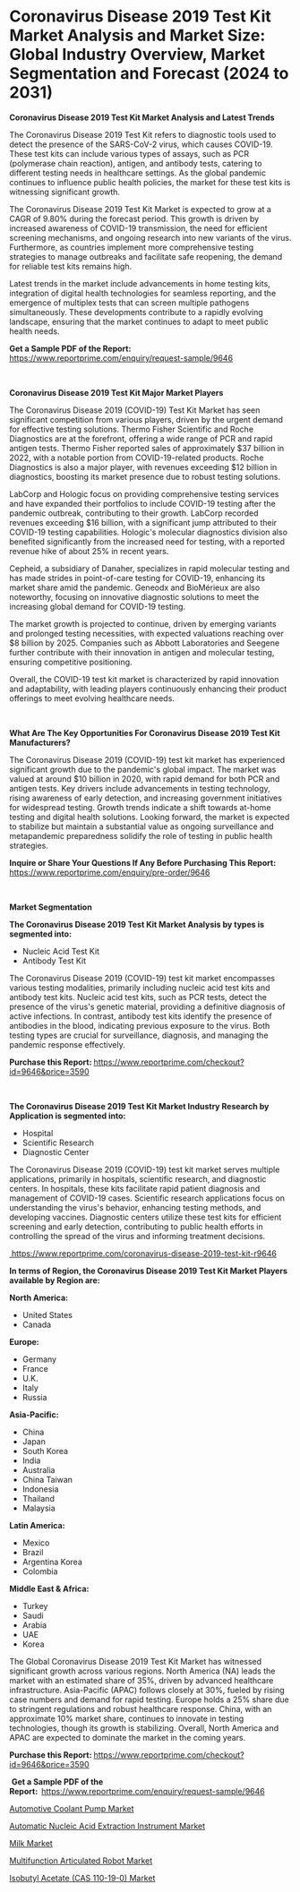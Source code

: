 <p><h1>Coronavirus Disease 2019 Test Kit Market Analysis and Market Size: Global Industry Overview, Market Segmentation and Forecast (2024 to 2031)</h1></p><p><strong>Coronavirus Disease 2019 Test Kit Market Analysis and Latest Trends</strong></p>
<p><p>The Coronavirus Disease 2019 Test Kit refers to diagnostic tools used to detect the presence of the SARS-CoV-2 virus, which causes COVID-19. These test kits can include various types of assays, such as PCR (polymerase chain reaction), antigen, and antibody tests, catering to different testing needs in healthcare settings. As the global pandemic continues to influence public health policies, the market for these test kits is witnessing significant growth.</p><p>The Coronavirus Disease 2019 Test Kit Market is expected to grow at a CAGR of 9.80% during the forecast period. This growth is driven by increased awareness of COVID-19 transmission, the need for efficient screening mechanisms, and ongoing research into new variants of the virus. Furthermore, as countries implement more comprehensive testing strategies to manage outbreaks and facilitate safe reopening, the demand for reliable test kits remains high. </p><p>Latest trends in the market include advancements in home testing kits, integration of digital health technologies for seamless reporting, and the emergence of multiplex tests that can screen multiple pathogens simultaneously. These developments contribute to a rapidly evolving landscape, ensuring that the market continues to adapt to meet public health needs.</p></p>
<p><strong>Get a Sample PDF of the Report:&nbsp;</strong> <a href="https://www.reportprime.com/enquiry/request-sample/9646">https://www.reportprime.com/enquiry/request-sample/9646</a></p>
<p>&nbsp;</p>
<p><strong>Coronavirus Disease 2019 Test Kit Major Market Players</strong></p>
<p><p>The Coronavirus Disease 2019 (COVID-19) Test Kit Market has seen significant competition from various players, driven by the urgent demand for effective testing solutions. Thermo Fisher Scientific and Roche Diagnostics are at the forefront, offering a wide range of PCR and rapid antigen tests. Thermo Fisher reported sales of approximately $37 billion in 2022, with a notable portion from COVID-19-related products. Roche Diagnostics is also a major player, with revenues exceeding $12 billion in diagnostics, boosting its market presence due to robust testing solutions.</p><p>LabCorp and Hologic focus on providing comprehensive testing services and have expanded their portfolios to include COVID-19 testing after the pandemic outbreak, contributing to their growth. LabCorp recorded revenues exceeding $16 billion, with a significant jump attributed to their COVID-19 testing capabilities. Hologic's molecular diagnostics division also benefited significantly from the increased need for testing, with a reported revenue hike of about 25% in recent years.</p><p>Cepheid, a subsidiary of Danaher, specializes in rapid molecular testing and has made strides in point-of-care testing for COVID-19, enhancing its market share amid the pandemic. Geneodx and BioMérieux are also noteworthy, focusing on innovative diagnostic solutions to meet the increasing global demand for COVID-19 testing. </p><p>The market growth is projected to continue, driven by emerging variants and prolonged testing necessities, with expected valuations reaching over $8 billion by 2025. Companies such as Abbott Laboratories and Seegene further contribute with their innovation in antigen and molecular testing, ensuring competitive positioning. </p><p>Overall, the COVID-19 test kit market is characterized by rapid innovation and adaptability, with leading players continuously enhancing their product offerings to meet evolving healthcare needs.</p></p>
<p>&nbsp;</p>
<p><strong>What Are The Key Opportunities For Coronavirus Disease 2019 Test Kit Manufacturers?</strong></p>
<p><p>The Coronavirus Disease 2019 (COVID-19) test kit market has experienced significant growth due to the pandemic's global impact. The market was valued at around $10 billion in 2020, with rapid demand for both PCR and antigen tests. Key drivers include advancements in testing technology, rising awareness of early detection, and increasing government initiatives for widespread testing. Growth trends indicate a shift towards at-home testing and digital health solutions. Looking forward, the market is expected to stabilize but maintain a substantial value as ongoing surveillance and metapandemic preparedness solidify the role of testing in public health strategies.</p></p>
<p><strong>Inquire or Share Your Questions If Any Before Purchasing This Report:</strong> <a href="https://www.reportprime.com/enquiry/pre-order/9646">https://www.reportprime.com/enquiry/pre-order/9646</a></p>
<p>&nbsp;</p>
<p><strong>Market Segmentation</strong></p>
<p><strong>The Coronavirus Disease 2019 Test Kit Market Analysis by types is segmented into:</strong></p>
<p><ul><li>Nucleic Acid Test Kit</li><li>Antibody Test Kit</li></ul></p>
<p><p>The Coronavirus Disease 2019 (COVID-19) test kit market encompasses various testing modalities, primarily including nucleic acid test kits and antibody test kits. Nucleic acid test kits, such as PCR tests, detect the presence of the virus's genetic material, providing a definitive diagnosis of active infections. In contrast, antibody test kits identify the presence of antibodies in the blood, indicating previous exposure to the virus. Both testing types are crucial for surveillance, diagnosis, and managing the pandemic response effectively.</p></p>
<p><strong>Purchase this Report:&nbsp;</strong><a href="https://www.reportprime.com/checkout?id=9646&price=3590">https://www.reportprime.com/checkout?id=9646&price=3590</a></p>
<p>&nbsp;</p>
<p><strong>The Coronavirus Disease 2019 Test Kit Market Industry Research by Application is segmented into:</strong></p>
<p><ul><li>Hospital</li><li>Scientific Research</li><li>Diagnostic Center</li></ul></p>
<p><p>The Coronavirus Disease 2019 (COVID-19) test kit market serves multiple applications, primarily in hospitals, scientific research, and diagnostic centers. In hospitals, these kits facilitate rapid patient diagnosis and management of COVID-19 cases. Scientific research applications focus on understanding the virus's behavior, enhancing testing methods, and developing vaccines. Diagnostic centers utilize these test kits for efficient screening and early detection, contributing to public health efforts in controlling the spread of the virus and informing treatment decisions.</p></p>
<p><a href="https://www.reportprime.com/coronavirus-disease-2019-test-kit-r9646">&nbsp;https://www.reportprime.com/coronavirus-disease-2019-test-kit-r9646</a></p>
<p><strong>In terms of Region, the Coronavirus Disease 2019 Test Kit Market Players available by Region are:</strong></p>
<p>
    <p> <strong> North America: </strong>
        <ul>
            <li>United States</li>
            <li>Canada</li>
        </ul>
        </p> 
    <p> <strong> Europe: </strong>
        <ul>
            <li>Germany</li>
            <li>France</li>
            <li>U.K.</li>
            <li>Italy</li>
            <li>Russia</li>
        </ul>
        </p> 
    <p> <strong> Asia-Pacific: </strong>
        <ul>
            <li>China</li>
            <li>Japan</li>
            <li>South Korea</li>
            <li>India</li>
            <li>Australia</li>
            <li>China Taiwan</li>
            <li>Indonesia</li>
            <li>Thailand</li>
            <li>Malaysia</li>
        </ul>
        </p> 
    <p> <strong> Latin America: </strong>
        <ul>
            <li>Mexico</li>
            <li>Brazil</li>
            <li>Argentina Korea</li>
            <li>Colombia</li>
        </ul>
        </p> 
    <p> <strong> Middle East & Africa: </strong>
        <ul>
            <li>Turkey</li>
            <li>Saudi</li>
            <li>Arabia</li>
            <li>UAE</li>
            <li>Korea</li>
        </ul>
    </p>
    </p>
<p><p>The Global Coronavirus Disease 2019 Test Kit Market has witnessed significant growth across various regions. North America (NA) leads the market with an estimated share of 35%, driven by advanced healthcare infrastructure. Asia-Pacific (APAC) follows closely at 30%, fueled by rising case numbers and demand for rapid testing. Europe holds a 25% share due to stringent regulations and robust healthcare response. China, with an approximate 10% market share, continues to innovate in testing technologies, though its growth is stabilizing. Overall, North America and APAC are expected to dominate the market in the coming years.</p></p>
<p><strong>Purchase this Report: </strong><a href="https://www.reportprime.com/checkout?id=9646&price=3590">https://www.reportprime.com/checkout?id=9646&price=3590</a></p>
<p>&nbsp;<strong>Get a Sample PDF of the Report:&nbsp;&nbsp;</strong><a href="https://www.reportprime.com/enquiry/request-sample/9646">https://www.reportprime.com/enquiry/request-sample/9646</a></p>
<p><strong></strong></p>
<p><p><a href="https://issuu.com/reportprime-2/docs/automotive-coolant-pump-market-size_24308940dcb14f">Automotive Coolant Pump Market</a></p><p><a href="https://github.com/dfs4ff/Market-Research-Report-List-1/blob/main/automatic-nucleic-acid-extraction-instrument-market.md">Automatic Nucleic Acid Extraction Instrument Market</a></p><p><a href="https://www.linkedin.com/pulse/milk-market-share-size-trends-industry-analysis-report-type-end-hknee?trackingId=FQNW2CV4S7mftcrNBZbP3A%3D%3D">Milk Market</a></p><p><a href="https://medium.com/@foxworth8231/the-multifunction-articulated-robot-market-report-analyzes-important-operational-and-performance-02936d7832e9">Multifunction Articulated Robot Market</a></p><p><a href="https://medium.com/@rania98r2024/the-global-market-overview-of-the-isobutyl-acetate-cas-110-19-0-market-provides-a-unique-4b796a9c2209">Isobutyl Acetate (CAS 110-19-0) Market</a></p></p>